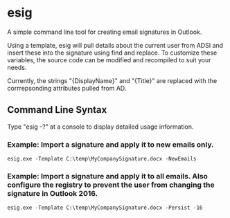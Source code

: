 # esig
A simple command line tool for creating email signatures in Outlook.

Using a template, esig will pull details about the current user from ADSI and insert these into the signature using find and replace. To customize these variables, the source code can be modified and recompiled to suit your needs.

Currently, the strings "{DisplayName}" and "{Title}" are replaced with the corrrepsonding attributes pulled from AD.

## Command Line Syntax

Type "esig -?" at a console to display detailed usage information.

### Example: Import a signature and apply it to new emails only.
```batch
esig.exe -Template C:\temp\MyCompanySignature.docx -NewEmails
```
### Example: Import a signature and apply it to all emails. Also configure the registry to prevent the user from changing the signature in Outlook 2016.
```batch
esig.exe -Template C:\temp\MyCompanySignature.docx -Persist -16
```
